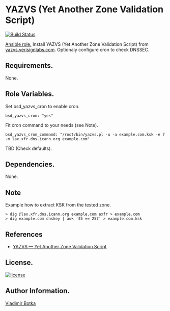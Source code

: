 YAZVS (Yet Another Zone Validation Script)
==========================================

[![Build Status](https://travis-ci.org/vbotka/ansible-yazvs.svg?branch=master)](https://travis-ci.org/vbotka/ansible-yazvs)

[Ansible role.](https://galaxy.ansible.com/vbotka/yazvs/) Install YAZVS (Yet Another Zone Validation Script) from [yazvs.verisignlabs.com](http://yazvs.verisignlabs.com/). Optionaly configure cron to check DNSSEC.


Requirements.
------------

None.


Role Variables.
--------------

Set bsd_yazvs_cron to enable cron.

```
bsd_yazvs_cron: "yes"
```

Fit cron command to your needs (see Note).

```
bsd_yazvs_cron_command: "/root/bin/yazvs.pl -u -a example.com.ksk -e 7 -m lax.xfr.dns.icann.org example.com"
```

TBD (Check defaults).


Dependencies.
------------

None.


Note
----

Example how to extract KSK from the tested zone.

```
> dig @lax.xfr.dns.icann.org example.com axfr > example.com
> dig example.com dnskey | awk '$5 == 257' > example.com.ksk
```


References
----------

- [YAZVS — Yet Another Zone Validation Script](http://yazvs.verisignlabs.com/)


License.
-------

[![license](https://img.shields.io/badge/license-BSD-red.svg)](https://www.freebsd.org/doc/en/articles/bsdl-gpl/article.html)


Author Information.
------------------

[Vladimir Botka](https://botka.link)

